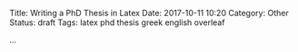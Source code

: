 Title: Writing a PhD Thesis in Latex
Date: 2017-10-11 10:20
Category: Other
Status: draft
Tags: latex phd thesis greek english overleaf


...
